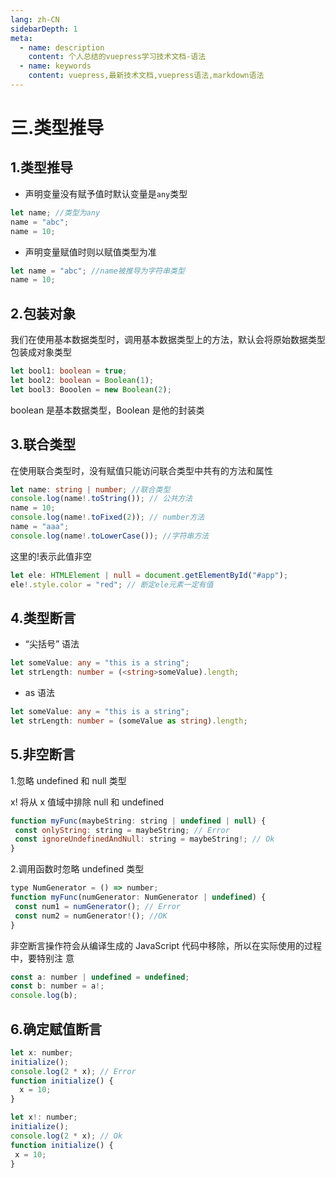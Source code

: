 ```yaml
---
lang: zh-CN
sidebarDepth: 1
meta:
  - name: description
    content: 个人总结的vuepress学习技术文档-语法
  - name: keywords
    content: vuepress,最新技术文档,vuepress语法,markdown语法
---
```


# 三.类型推导

## 1.类型推导

- 声明变量没有赋予值时默认变量是`any`类型

```ts
let name; //类型为any
name = "abc";
name = 10;
```

- 声明变量赋值时则以赋值类型为准

```ts
let name = "abc"; //name被推导为字符串类型
name = 10;
```

## 2.包装对象

我们在使用基本数据类型时，调用基本数据类型上的方法，默认会将原始数据类型包装成对象类型

```ts
let bool1: boolean = true;
let bool2: boolean = Boolean(1);
let bool3: Booolen = new Boolean(2);
```

boolean 是基本数据类型，Boolean 是他的封装类

## 3.联合类型

在使用联合类型时，没有赋值只能访问联合类型中共有的方法和属性

```ts
let name: string | number; //联合类型
console.log(name!.toString()); // 公共方法
name = 10;
console.log(name!.toFixed(2)); // number方法
name = "aaa";
console.log(name!.toLowerCase()); //字符串方法
```

这里的!表示此值非空

```ts
let ele: HTMLElement | null = document.getElementById("#app");
ele!.style.color = "red"; // 断定ele元素一定有值
```

## 4.类型断⾔

- “尖括号” 语法

```ts
let someValue: any = "this is a string";
let strLength: number = (<string>someValue).length;
```

- as 语法

```ts
let someValue: any = "this is a string";
let strLength: number = (someValue as string).length;
```

## 5.非空断言

1.忽略 undefined 和 null 类型

x! 将从 x 值域中排除 null 和 undefined

```js
function myFunc(maybeString: string | undefined | null) {
 const onlyString: string = maybeString; // Error
 const ignoreUndefinedAndNull: string = maybeString!; // Ok
}
```

2.调用函数时忽略 undefined 类型

```js
type NumGenerator = () => number;
function myFunc(numGenerator: NumGenerator | undefined) {
 const num1 = numGenerator(); // Error
 const num2 = numGenerator!(); //OK
}
```

⾮空断⾔操作符会从编译⽣成的 JavaScript 代码中移除，所以在实际使⽤的过程中，要特别注
意

```js
const a: number | undefined = undefined;
const b: number = a!;
console.log(b);
```

## 6.确定赋值断⾔

```js
let x: number;
initialize();
console.log(2 * x); // Error
function initialize() {
  x = 10;
}
```

```js
let x!: number;
initialize();
console.log(2 * x); // Ok
function initialize() {
 x = 10;
}
```

